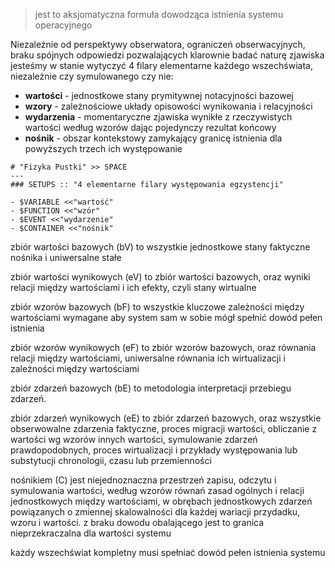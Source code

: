 > jest to aksjomatyczna formuła dowodząca istnienia systemu operacyjnego

Niezależnie od perspektywy obserwatora, ograniczeń obserwacyjnych, braku spójnych odpowiedzi pozwalających klarownie badać naturę zjawiska jesteśmy w stanie wytyczyć 4 filary elementarne każdego wszechświata, niezależnie czy symulowanego czy nie:
- **wartości** - jednostkowe stany prymitywnej notacyjności bazowej
- **wzory** - zależnościowe układy opisowości wynikowania i relacyjności
- **wydarzenia** - momentaryczne zjawiska wynikłe z rzeczywistych wartości według wzorów dając pojedynczy rezultat końcowy
- **nośnik** - obszar kontekstowy zamykający granicę istnienia dla powyższych trzech ich występowanie 

```omnimath
# "Fizyka Pustki" >> SPACE
---
### SETUPS :: "4 elementarne filary występowania egzystencji"

- $VARIABLE <<"wartość"
- $FUNCTION <<"wzór"
- $EVENT <<"wydarzenie"
- $CONTAINER <<"nośnik"
```

zbiór wartości bazowych (bV) to wszystkie jednostkowe stany faktyczne nośnika i uniwersalne stałe

zbiór wartości wynikowych (eV) to zbiór wartości bazowych, oraz wyniki relacji między wartościami i ich efekty, czyli stany wirtualne

zbiór wzorów bazowych (bF) to wszystkie kluczowe zależności między wartościami wymagane aby system sam w sobie mógł spełnić dowód pełen istnienia

zbiór wzorów wynikowych (eF) to zbiór wzorów bazowych, oraz równania relacji między wartościami, uniwersalne równania ich wirtualizacji i zależności między wartościami

zbiór zdarzeń bazowych (bE) to metodologia interpretacji przebiegu zdarzeń.

zbiór zdarzeń wynikowych (eE) to zbiór zdarzeń bazowych, oraz wszystkie obserwowalne zdarzenia faktyczne, proces migracji wartości, obliczanie z wartości wg wzorów innych wartości, symulowanie zdarzeń prawdopodobnych, proces wirtualizacji i przykłady występowania lub substytucji chronologii, czasu lub przemienności

nośnikiem (C) jest niejednoznaczna przestrzeń zapisu, odczytu i symulowania wartości, według wzorów równań zasad ogólnych i relacji jednostkowych między wartościami, w obrębach jednostkowych zdarzeń powiązanych o zmiennej skalowalności dla każdej wariacji przydadku, wzoru i wartości. z braku dowodu obalającego jest to granica nieprzekraczalna dla wartości systemu

każdy wszechświat kompletny musi spełniać dowód pełen istnienia systemu